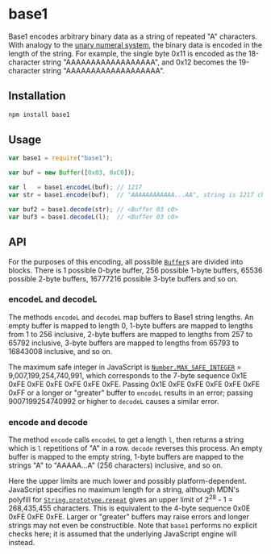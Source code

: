 # base1

Base1 encodes arbitrary binary data as a string of repeated "A" characters. With analogy to the [unary numeral system](https://en.wikipedia.org/wiki/Unary_numeral_system), the binary data is encoded in the length of the string. For example, the single byte 0x11 is encoded as the 18-character string "AAAAAAAAAAAAAAAAAA", and 0x12 becomes the 19-character string "AAAAAAAAAAAAAAAAAAA".

## Installation

```bash
npm install base1
```

## Usage

```js
var base1 = require("base1");

var buf = new Buffer([0x03, 0xC0]); 

var l   = base1.encodeL(buf); // 1217
var str = base1.encode(buf);  // "AAAAAAAAAAAA...AA", string is 1217 characters long

var buf2 = base1.decode(str); // <Buffer 03 c0>
var buf3 = base1.decodeL(l);  // <Buffer 03 c0>
```

## API

For the purposes of this encoding, all possible [`Buffer`](https://nodejs.org/api/buffer.html#buffer_new_buffer_str_encoding)s are divided into blocks. There is 1 possible 0-byte buffer, 256 possible 1-byte buffers, 65536 possible 2-byte buffers, 16777216 possible 3-byte buffers and so on.

### encodeL and decodeL

The methods `encodeL` and `decodeL` map buffers to Base1 string lengths. An empty buffer is mapped to length 0, 1-byte buffers are mapped to lengths from 1 to 256 inclusive, 2-byte buffers are mapped to lengths from 257 to 65792 inclusive, 3-byte buffers are mapped to lengths from 65793 to 16843008 inclusive, and so on.

The maximum safe integer in JavaScript is [`Number.MAX_SAFE_INTEGER`](https://developer.mozilla.org/en/docs/Web/JavaScript/Reference/Global_Objects/Number/MAX_SAFE_INTEGER) = 9,007,199,254,740,991, which corresponds to the 7-byte sequence 0x1E 0xFE 0xFE 0xFE 0xFE 0xFE 0xFE. Passing 0x1E 0xFE 0xFE 0xFE 0xFE 0xFE 0xFF or a longer or "greater" buffer to `encodeL` results in an error; passing 9007199254740992 or higher to `decodeL` causes a similar error.

### encode and decode

The method `encode` calls `encodeL` to get a length `l`, then returns a string which is `l` repetitions of "A" in a row. `decode` reverses this process. An empty buffer is mapped to the empty string, 1-byte buffers are mapped to the strings "A" to "AAAAA...A" (256 characters) inclusive, and so on.

Here the upper limits are much lower and possibly platform-dependent. JavaScript specifies no maximum length for a string, although MDN's polyfill for [`String.prototype.repeat`](https://developer.mozilla.org/en/docs/Web/JavaScript/Reference/Global_Objects/String/repeat) gives an upper limit of 2<sup>28</sup> - 1 = 268,435,455 characters. This is equivalent to the 4-byte sequence 0x0E 0xFE 0xFE 0xFE. Larger or "greater" buffers may raise errors and longer strings may not even be constructible. Note that `base1` performs no explicit checks here; it is assumed that the underlying JavaScript engine will instead.
